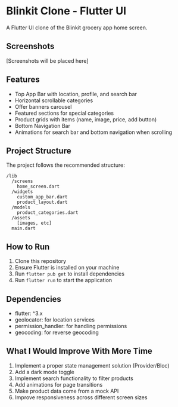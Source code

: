 # Blinkit Clone - Flutter UI

A Flutter UI clone of the Blinkit grocery app home screen.

## Screenshots

[Screenshots will be placed here]

## Features

- Top App Bar with location, profile, and search bar
- Horizontal scrollable categories
- Offer banners carousel
- Featured sections for special categories
- Product grids with items (name, image, price, add button)
- Bottom Navigation Bar
- Animations for search bar and bottom navigation when scrolling

## Project Structure

The project follows the recommended structure:

```
/lib
  /screens
    home_screen.dart
  /widgets
    custom_app_bar.dart
    product_layout.dart
  /models
    product_categories.dart
  /assets
    [images, etc]
  main.dart
```

## How to Run

1. Clone this repository
2. Ensure Flutter is installed on your machine
3. Run `flutter pub get` to install dependencies
4. Run `flutter run` to start the application

## Dependencies

- flutter: ^3.x
- geolocator: for location services
- permission_handler: for handling permissions
- geocoding: for reverse geocoding

## What I Would Improve With More Time

1. Implement a proper state management solution (Provider/Bloc)
2. Add a dark mode toggle
3. Implement search functionality to filter products
4. Add animations for page transitions
5. Make product data come from a mock API
6. Improve responsiveness across different screen sizes
